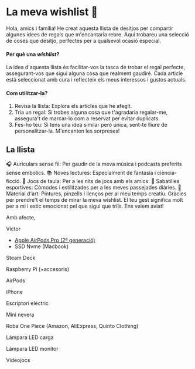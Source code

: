 # La meva wishlist 🎁
Hola, amics i família!
He creat aquesta llista de desitjos per compartir algunes idees de regals que m'encantaria rebre. Aquí trobareu una selecció de coses que desitjo, perfectes per a qualsevol ocasió especial.

#### Per què una *wishlist*?
La idea d'aquesta llista és facilitar-vos la tasca de trobar el regal perfecte, assegurant-vos que sigui alguna cosa que realment gaudiré. Cada article està seleccionat amb cura i reflecteix els meus interessos i gustos actuals.

#### Com utilitzar-la?
1. Revisa la llista: Explora els articles que he afegit.
2. Tria un regal: Si trobes alguna cosa que t'agradaria regalar-me, assegura't de marcar-lo com a reservat per evitar duplicats.
3. Fes-ho teu: Si tens una idea similar però única, sent-te lliure de personalitzar-la. M'encanten les sorpreses!

## La llista
🎧 Auriculars sense fil: Per gaudir de la meva música i podcasts preferits sense embolics.
📚 Noves lectures: Especialment de fantasia i ciència-ficció.
🧩 Jocs de taula: Per a les nits de jocs amb els amics.
👟 Sabatilles esportives: Còmodes i estilitzades per a les meves passejades diàries.
🎨 Material d'art: Pintures, pinzells i llenços per al meu temps creatiu.
Gràcies per prendre't el temps de mirar la meva wishlist. El teu gest significa molt per a mi i estic emocionat pel que sigui que triïs. Ens veiem aviat!

Amb afecte,

Víctor

- [Apple AirPods Pro (2ª generació)](https://amzn.eu/d/51HVK3K)
- SSD Nvme (Macbook)

Steam Deck

Raspberry Pi (+accesoris)

AirPods

iPhone

Escriptori elèctric

Mini nevera

Roba One Piece (Amazon, AliExpress, Quinto Clothing)

Lámpara LED carga

Lámpara LED monitor

Videojocs
